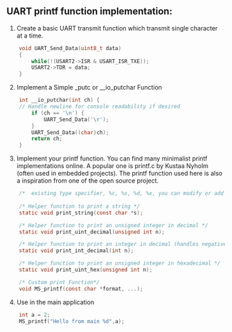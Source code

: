 ## UART printf function implementation:

1. Create a basic UART transmit function which transmit single character at a time.
``` C
    void UART_Send_Data(uint8_t data)
    {
        while(!(USART2->ISR & USART_ISR_TXE));
        USART2->TDR = data; 
    }
```
2. Implement a Simple _putc or __io_putchar Function
``` C
    int __io_putchar(int ch) {
    // Handle newline for console readability if desired
        if (ch == '\n') {
            UART_Send_Data('\r');
        }
        UART_Send_Data((char)ch);
        return ch;
    }
```
3. Implement your printf function. You can find many minimalist printf implementations online. A popular one is printf.c by Kustaa Nyholm (often used in embedded projects). The printf function used here is also a inspiration from one of the open source project.

``` C
    /*  existing type specifier, %c, %s, %d, %x, you can modify or add new types */
    
    /* Helper function to print a string */
    static void print_string(const char *s);

    /* Helper function to print an unsigned integer in decimal */
    static void print_uint_decimal(unsigned int n);

    /* Helper function to print an integer in decimal (handles negative) */
    static void print_int_decimal(int n);

    /* Helper function to print an unsigned integer in hexadecimal */
    static void print_uint_hex(unsigned int n);

    /* Custom print Function*/
    void MS_printf(const char *format, ...);
```
4. Use in the main application<br>
``` C
    int a = 2;
    MS_printf("Hello from main %d",a);
```
